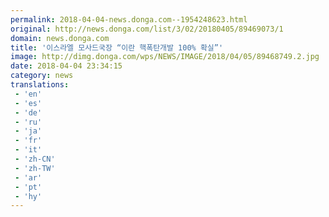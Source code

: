 ```yaml
---
permalink: 2018-04-04-news.donga.com--1954248623.html
original: http://news.donga.com/list/3/02/20180405/89469073/1
domain: news.donga.com
title: '이스라엘 모사드국장 “이란 핵폭탄개발 100% 확실”'
image: http://dimg.donga.com/wps/NEWS/IMAGE/2018/04/05/89468749.2.jpg
date: 2018-04-04 23:34:15
category: news
translations: 
 - 'en'
 - 'es'
 - 'de'
 - 'ru'
 - 'ja'
 - 'fr'
 - 'it'
 - 'zh-CN'
 - 'zh-TW'
 - 'ar'
 - 'pt'
 - 'hy'
---
```


